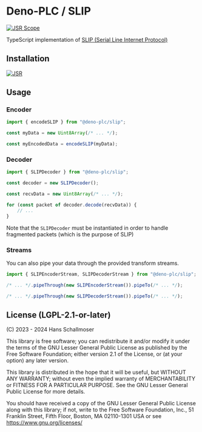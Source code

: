 # Deno-PLC / SLIP

[![JSR Scope](https://jsr.io/badges/@deno-plc)](https://jsr.io/@deno-plc)

TypeScript implementation of
[SLIP (Serial Line Internet Protocol)](https://en.wikipedia.org/wiki/Serial_Line_Internet_Protocol)

## Installation

[![JSR](https://jsr.io/badges/@deno-plc/slip)](https://jsr.io/@deno-plc/slip)

## Usage

### Encoder

```ts
import { encodeSLIP } from "@deno-plc/slip";

const myData = new Uint8Array(/* ... */);

const myEncodedData = encodeSLIP(myData);
```

### Decoder

```ts
import { SLIPDecoder } from "@deno-plc/slip";

const decoder = new SLIPDecoder();

const recvData = new Uint8Array(/* ... */);

for (const packet of decoder.decode(recvData)) {
    // ...
}
```

Note that the `SLIPDecoder` must be instantiated in order to handle fragmented
packets (which is the purpose of SLIP)

### Streams

You can also pipe your data through the provided transform streams.

```ts
import { SLIPEncoderStream, SLIPDecoderStream } from "@deno-plc/slip";

/* ... */.pipeThrough(new SLIPEncoderStream()).pipeTo(/* ... */);

/* ... */.pipeThrough(new SLIPDecoderStream()).pipeTo(/* ... */);
```

## License (LGPL-2.1-or-later)

(C) 2023 - 2024 Hans Schallmoser

This library is free software; you can redistribute it and/or modify it under
the terms of the GNU Lesser General Public License as published by the Free
Software Foundation; either version 2.1 of the License, or (at your option) any
later version.

This library is distributed in the hope that it will be useful, but WITHOUT ANY
WARRANTY; without even the implied warranty of MERCHANTABILITY or FITNESS FOR A
PARTICULAR PURPOSE. See the GNU Lesser General Public License for more details.

You should have received a copy of the GNU Lesser General Public License along
with this library; if not, write to the Free Software Foundation, Inc., 51
Franklin Street, Fifth Floor, Boston, MA 02110-1301 USA or see
https://www.gnu.org/licenses/
